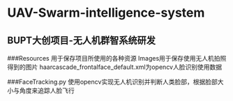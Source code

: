 # UAV-Swarm-intelligence-system
## BUPT大创项目-无人机群智系统研发

###Resources
    用于保存项目所使用的各种资源
    Images用于保存使用无人机拍照得到的图片
    haarcascade_frontalface_default.xml为opencv人脸识别使用数据

###FaceTracking.py
    使用opencv实现无人机识别并判断人类脸部，根据脸部大小与角度来追踪人脸飞行